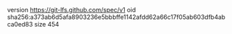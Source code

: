 version https://git-lfs.github.com/spec/v1
oid sha256:a373ab6d5afa8903236e5bbbffe1142afdd62a66c17f05ab603dfb4abca0ed83
size 454
